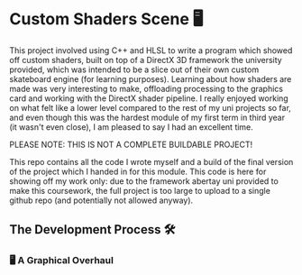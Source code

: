 # Custom Shaders Scene 🖥

This project involved using C++ and HLSL to write a program which showed off custom shaders, built on top of a DirectX 3D
framework the university provided, which was intended to be a slice out of their own custom skateboard engine (for learning 
purposes). Learning about how shaders are made was very interesting to make, offloading processing to the graphics card 
and working with the DirectX shader pipeline. I really enjoyed working on what felt like a lower level compared to the 
rest of my uni projects so far, and even though this was the hardest module of my first term in third year (it wasn't 
even close), I am pleased to say I had an excellent time.

PLEASE NOTE: THIS IS NOT A COMPLETE BUILDABLE PROJECT! 

This repo contains all the code I wrote myself and a build of the final version of the project which I handed in for 
this module. This code is here for showing off my work only: due to the framework abertay uni provided to make this 
coursework, the full project is too large to upload to a single github repo (and potentially not allowed anyway).

## The Development Process 🛠

### 🖥 A Graphical Overhaul
